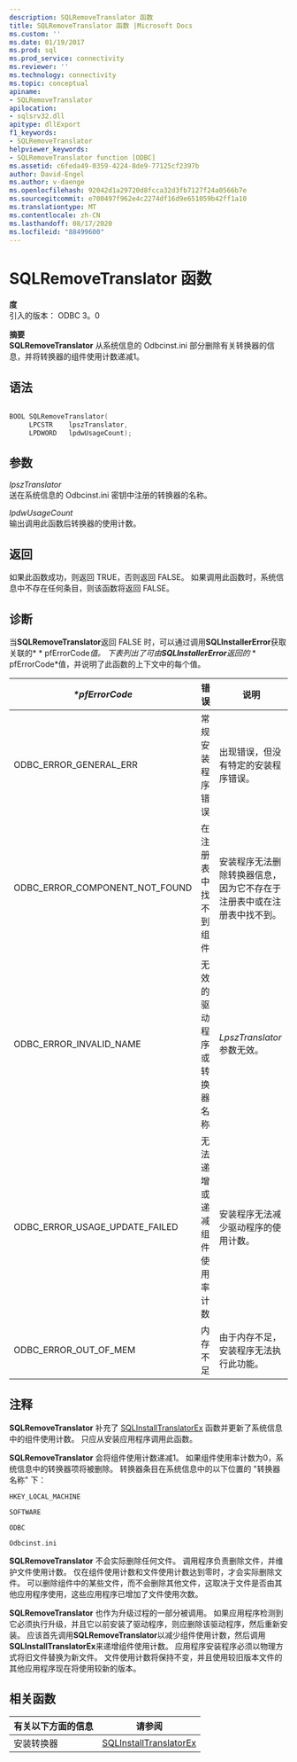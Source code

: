 ```yaml
---
description: SQLRemoveTranslator 函数
title: SQLRemoveTranslator 函数 |Microsoft Docs
ms.custom: ''
ms.date: 01/19/2017
ms.prod: sql
ms.prod_service: connectivity
ms.reviewer: ''
ms.technology: connectivity
ms.topic: conceptual
apiname:
- SQLRemoveTranslator
apilocation:
- sqlsrv32.dll
apitype: dllExport
f1_keywords:
- SQLRemoveTranslator
helpviewer_keywords:
- SQLRemoveTranslator function [ODBC]
ms.assetid: c6feda49-0359-4224-8de9-77125cf2397b
author: David-Engel
ms.author: v-daenge
ms.openlocfilehash: 92042d1a29720d8fcca32d3fb7127f24a0566b7e
ms.sourcegitcommit: e700497f962e4c2274df16d9e651059b42ff1a10
ms.translationtype: MT
ms.contentlocale: zh-CN
ms.lasthandoff: 08/17/2020
ms.locfileid: "88499600"
---
```

# <a name="sqlremovetranslator-function"></a>SQLRemoveTranslator 函数
**度**  
 引入的版本： ODBC 3。0  
  
 **摘要**  
 **SQLRemoveTranslator** 从系统信息的 Odbcinst.ini 部分删除有关转换器的信息，并将转换器的组件使用计数递减1。  
  
## <a name="syntax"></a>语法  
  
```cpp  
  
BOOL SQLRemoveTranslator(  
     LPCSTR    lpszTranslator,  
     LPDWORD   lpdwUsageCount);  
```  
  
## <a name="arguments"></a>参数  
 *lpszTranslator*  
 送在系统信息的 Odbcinst.ini 密钥中注册的转换器的名称。  
  
 *lpdwUsageCount*  
 输出调用此函数后转换器的使用计数。  
  
## <a name="returns"></a>返回  
 如果此函数成功，则返回 TRUE，否则返回 FALSE。 如果调用此函数时，系统信息中不存在任何条目，则该函数将返回 FALSE。  
  
## <a name="diagnostics"></a>诊断  
 当**SQLRemoveTranslator**返回 FALSE 时，可以通过调用**SQLInstallerError**获取关联的* \* pfErrorCode*值。 下表列出了可由**SQLInstallerError**返回的* \* pfErrorCode*值，并说明了此函数的上下文中的每个值。  
  
|*\*pfErrorCode*|错误|说明|  
|---------------------|-----------|-----------------|  
|ODBC_ERROR_GENERAL_ERR|常规安装程序错误|出现错误，但没有特定的安装程序错误。|  
|ODBC_ERROR_COMPONENT_NOT_FOUND|在注册表中找不到组件|安装程序无法删除转换器信息，因为它不存在于注册表中或在注册表中找不到。|  
|ODBC_ERROR_INVALID_NAME|无效的驱动程序或转换器名称|*LpszTranslator*参数无效。|  
|ODBC_ERROR_USAGE_UPDATE_FAILED|无法递增或递减组件使用率计数|安装程序无法减少驱动程序的使用计数。|  
|ODBC_ERROR_OUT_OF_MEM|内存不足|由于内存不足，安装程序无法执行此功能。|  
  
## <a name="comments"></a>注释  
 **SQLRemoveTranslator** 补充了 [SQLInstallTranslatorEx](../../../odbc/reference/syntax/sqlinstalltranslatorex-function.md) 函数并更新了系统信息中的组件使用计数。 只应从安装应用程序调用此函数。  
  
 **SQLRemoveTranslator** 会将组件使用计数递减1。 如果组件使用率计数为0，系统信息中的转换器项将被删除。 转换器条目在系统信息中的以下位置的 "转换器名称" 下：  
  
 `HKEY_LOCAL_MACHINE`  
  
 `SOFTWARE`  
  
 `ODBC`  
  
 `Odbcinst.ini`  
  
 **SQLRemoveTranslator** 不会实际删除任何文件。 调用程序负责删除文件，并维护文件使用计数。 仅在组件使用计数和文件使用计数达到零时，才会实际删除文件。 可以删除组件中的某些文件，而不会删除其他文件，这取决于文件是否由其他应用程序使用，这些应用程序已增加了文件使用次数。  
  
 **SQLRemoveTranslator** 也作为升级过程的一部分被调用。 如果应用程序检测到它必须执行升级，并且它以前安装了驱动程序，则应删除该驱动程序，然后重新安装。 应该首先调用**SQLRemoveTranslator**以减少组件使用计数，然后调用**SQLInstallTranslatorEx**来递增组件使用计数。 应用程序安装程序必须以物理方式将旧文件替换为新文件。 文件使用计数将保持不变，并且使用较旧版本文件的其他应用程序现在将使用较新的版本。  
  
## <a name="related-functions"></a>相关函数  
  
|有关以下方面的信息|请参阅|  
|---------------------------|---------|  
|安装转换器|[SQLInstallTranslatorEx](../../../odbc/reference/syntax/sqlinstalltranslatorex-function.md)|
